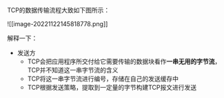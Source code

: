 TCP的数据传输流程大致如下图所示：

![[image-20221122145818778.png]]

解释一下：
- 发送方
	- TCP会把应用程序所交付给它需要传输的数据块看作**一串无用的字节流**，TCP并不知道这一串字节流的含义
	- TCP将这一串字节流进行编号，存储在自己的发送缓存中
	- TCP根据发送策略，提取到一定量的字节构建TCP报文进行发送